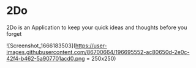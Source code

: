 # 2Do
2Do is an Application to keep your quick ideas and thoughts  before you forget

![Screenshot_1666183503](https://user-images.githubusercontent.com/86700664/196695552-ac80650d-2e0c-42f4-b462-5a907701acd0.png = 250x250)

